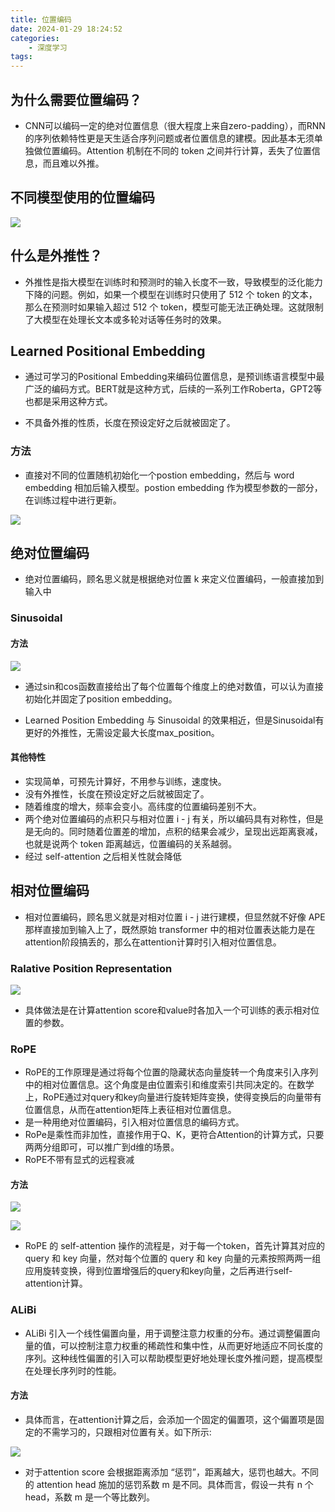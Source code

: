 ```yaml
---
title: 位置编码
date: 2024-01-29 18:24:52
categories:
    - 深度学习
tags:
---
```


## 为什么需要位置编码？

- CNN可以编码一定的绝对位置信息（很大程度上来自zero-padding），而RNN的序列依赖特性更是天生适合序列问题或者位置信息的建模。因此基本无须单独做位置编码。Attention 机制在不同的 token 之间并行计算，丢失了位置信息，而且难以外推。

## 不同模型使用的位置编码

![](/img/note/202403022000.png)

## 什么是外推性？

- 外推性是指大模型在训练时和预测时的输入长度不一致，导致模型的泛化能力下降的问题。例如，如果一个模型在训练时只使用了 512 个 token 的文本，那么在预测时如果输入超过 512 个 token，模型可能无法正确处理。这就限制了大模型在处理长文本或多轮对话等任务时的效果。

## Learned Positional Embedding

- 通过可学习的Positional Embedding来编码位置信息，是预训练语言模型中最广泛的编码方式。BERT就是这种方式，后续的一系列工作Roberta，GPT2等也都是采用这种方式。

- 不具备外推的性质，长度在预设定好之后就被固定了。

### 方法

- 直接对不同的位置随机初始化一个postion embedding，然后与 word embedding 相加后输入模型。postion embedding 作为模型参数的一部分，在训练过程中进行更新。

![](/img/note/202401301128.png)


## 绝对位置编码

- 绝对位置编码，顾名思义就是根据绝对位置 k 来定义位置编码，一般直接加到输入中

### Sinusoidal

#### 方法

![](/img/note/202401301446.png)

- 通过sin和cos函数直接给出了每个位置每个维度上的绝对数值，可以认为直接初始化并固定了position embedding。

- Learned Position Embedding 与 Sinusoidal 的效果相近，但是Sinusoidal有更好的外推性，无需设定最大长度max_position。

#### 其他特性

- 实现简单，可预先计算好，不用参与训练，速度快。
- 没有外推性，长度在预设定好之后就被固定了。
- 随着维度的增大，频率会变小。高纬度的位置编码差别不大。
- 两个绝对位置编码的点积只与相对位置 i - j 有关，所以编码具有对称性，但是是无向的。同时随着位置差的增加，点积的结果会减少，呈现出远距离衰减，也就是说两个 token 距离越远，位置编码的关系越弱。
- 经过 self-attention 之后相关性就会降低

## 相对位置编码

- 相对位置编码，顾名思义就是对相对位置 i - j 进行建模，但显然就不好像 APE 那样直接加到输入上了，既然原始 transformer 中的相对位置表达能力是在attention阶段搞丢的，那么在attention计算时引入相对位置信息。

### Ralative Position Representation

![](/img/note/202403022201.png)

- 具体做法是在计算attention score和value时各加入一个可训练的表示相对位置的参数。

### RoPE

- RoPE的工作原理是通过将每个位置的隐藏状态向量旋转一个角度来引入序列中的相对位置信息。这个角度是由位置索引和维度索引共同决定的。在数学上，RoPE通过对query和key向量进行旋转矩阵变换，使得变换后的向量带有位置信息，从而在attention矩阵上表征相对位置信息。
- 是一种用绝对位置编码，引入相对位置信息的编码方式。
- RoPe是乘性而非加性，直接作用于Q、K，更符合Attention的计算方式，只要两两分组即可，可以推广到d维的场景。
- RoPE不带有显式的远程衰减

#### 方法

![](/img/note/202401301457.png)

![](/img/note/202401301459.png)

- RoPE 的 self-attention 操作的流程是，对于每一个token，首先计算其对应的 query 和 key 向量，然对每个位置的 query 和 key 向量的元素按照两两一组应用旋转变换，得到位置增强后的query和key向量，之后再进行self-attention计算。


### ALiBi

- ALiBi 引入一个线性偏置向量，用于调整注意力权重的分布。通过调整偏置向量的值，可以控制注意力权重的稀疏性和集中性，从而更好地适应不同长度的序列。这种线性偏置的引入可以帮助模型更好地处理长度外推问题，提高模型在处理长序列时的性能。

#### 方法

- 具体而言，在attention计算之后，会添加一个固定的偏置项，这个偏置项是固定的不需学习的，只跟相对位置有关。如下所示:

![](/img/note/202401301514.png)

- 对于attention score 会根据距离添加 “惩罚”，距离越大，惩罚也越大。不同的 attention head 施加的惩罚系数 m 是不同。具体而言，假设一共有 n 个head，系数 m 是一个等比数列。

